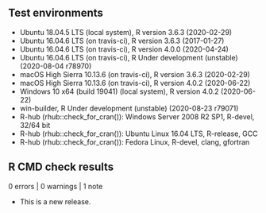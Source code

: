 ## Test environments
* Ubuntu 18.04.5 LTS (local system), R version 3.6.3 (2020-02-29)
* Ubuntu 16.04.6 LTS (on travis-ci), R version 3.6.3 (2017-01-27)
* Ubuntu 16.04.6 LTS (on travis-ci), R version 4.0.0 (2020-04-24)
* Ubuntu 16.04.6 LTS (on travis-ci), R Under development (unstable) (2020-08-04 r78970)
* macOS High Sierra 10.13.6 (on travis-ci), R version 3.6.3 (2020-02-29)
* macOS High Sierra 10.13.6 (on travis-ci), R version 4.0.2 (2020-06-22)
* Windows 10 x64 (build 19041) (local system), R version 4.0.2 (2020-06-22)
* win-builder, R Under development (unstable) (2020-08-23 r79071)
* R-hub (rhub::check_for_cran()): Windows Server 2008 R2 SP1, R-devel, 32/64 bit
* R-hub (rhub::check_for_cran()): Ubuntu Linux 16.04 LTS, R-release, GCC
* R-hub (rhub::check_for_cran()): Fedora Linux, R-devel, clang, gfortran

## R CMD check results

0 errors | 0 warnings | 1 note

* This is a new release.
